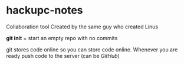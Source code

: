 # hackupc-notes

Collaboration tool
Created by the same guy who created Linus

**git init** = start an empty repo with no commits

git stores code online so you can store code online. Whenever you are ready push code to the server (can be *GitHub*)
